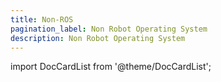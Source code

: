 ```yaml
---
title: Non-ROS
pagination_label: Non Robot Operating System
description: Non Robot Operating System
---
```


import DocCardList from '@theme/DocCardList';

<DocCardList />
